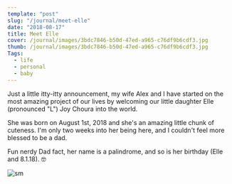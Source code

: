 ```yaml
---
template: "post"
slug: "/journal/meet-elle"
date: "2018-08-17"
title: Meet Elle
cover: /journal/images/3bdc7846-b50d-47ed-a965-c76df9b6cdf3.jpg
thumb: /journal/images/3bdc7846-b50d-47ed-a965-c76df9b6cdf3.jpg
Tags:
  - life
  - personal
  - baby
---
```


Just a little itty-itty announcement, my wife Alex and I have started on the most amazing project of our lives by welcoming our little daughter Elle (pronounced "L") Joy Choura into the world.

She was born on August 1st, 2018 and she's an amazing little chunk of cuteness. I'm only two weeks into her being here, and I couldn't feel more blessed to be a dad.

Fun nerdy Dad fact, her name is a palindrome, and so is her birthday (Elle and 8.1.18). 🤓

![sm](/journal/gif/97a80930-f631-485f-828f-5b48f20d7150-animation.gif)
